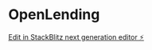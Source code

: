 # OpenLending

[Edit in StackBlitz next generation editor ⚡️](https://stackblitz.com/~/github.com/mushhzz/OpenLending)
